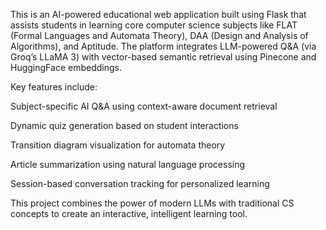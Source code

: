 This is an AI-powered educational web application built using Flask that assists students in learning core computer science subjects like FLAT (Formal Languages and Automata Theory), DAA (Design and Analysis of Algorithms), and Aptitude. The platform integrates LLM-powered Q&A (via Groq’s LLaMA 3) with vector-based semantic retrieval using Pinecone and HuggingFace embeddings.

Key features include:

Subject-specific AI Q&A using context-aware document retrieval

Dynamic quiz generation based on student interactions

Transition diagram visualization for automata theory

Article summarization using natural language processing

Session-based conversation tracking for personalized learning

This project combines the power of modern LLMs with traditional CS concepts to create an interactive, intelligent learning tool.

